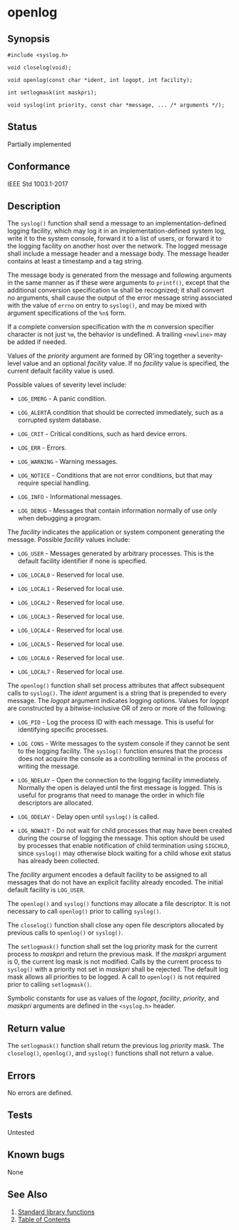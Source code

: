 # openlog

## Synopsis

`#include <syslog.h>`

`void closelog(void);`

`void openlog(const char *ident, int logopt, int facility);`

`int setlogmask(int maskpri);`

`void syslog(int priority, const char *message, ... /* arguments */);`

## Status

Partially implemented

## Conformance

IEEE Std 1003.1-2017

## Description

The `syslog()` function shall send a message to an implementation-defined logging facility, which may log it in an
implementation-defined system log, write it to the system console, forward it to a list of users, or forward it to the
logging facility on another host over the network. The logged message shall include a message header and a message body.
The message header contains at least a timestamp and a tag string.

The message body is generated from the message and following arguments in the same manner as if these were arguments to
`printf()`, except that the additional conversion specification `%m` shall be recognized; it shall convert no arguments,
shall cause the output of the error message string associated with the value of `errno` on entry to `syslog()`, and may
be mixed with argument specifications of the `%n$` form.

If a complete conversion specification with the m conversion specifier character is not just `%m`, the behavior is
undefined. A trailing `<newline>` may be added if needed.

Values of the _priority_ argument are formed by OR'ing together a severity-level value and an optional _facility_ value.
If no _facility_ value is specified, the current default facility value is used.

Possible values of severity level include:

* `LOG_EMERG` - A panic condition.

* `LOG_ALERT`A condition that should be corrected immediately, such as a corrupted system database.

* `LOG_CRIT` - Critical conditions, such as hard device errors.

* `LOG_ERR` - Errors.

* `LOG_WARNING` - Warning messages.

* `LOG_NOTICE` - Conditions that are not error conditions, but that may require special handling.

* `LOG_INFO` - Informational messages.

* `LOG_DEBUG` - Messages that contain information normally of use only when debugging a program.

The _facility_ indicates the application or system component generating the message. Possible _facility_ values include:

* `LOG_USER` - Messages generated by arbitrary processes. This is the default facility identifier if none is specified.

* `LOG_LOCAL0` - Reserved for local use.

* `LOG_LOCAL1` - Reserved for local use.

* `LOG_LOCAL2` - Reserved for local use.

* `LOG_LOCAL3` - Reserved for local use.

* `LOG_LOCAL4` - Reserved for local use.

* `LOG_LOCAL5` - Reserved for local use.

* `LOG_LOCAL6` - Reserved for local use.

* `LOG_LOCAL7` - Reserved for local use.

The `openlog()` function shall set process attributes that affect subsequent calls to `syslog()`. The _ident_ argument
is a string that is prepended to every message. The _logopt_ argument indicates logging options. Values for _logopt_ are
constructed by a bitwise-inclusive OR of zero or more of the following:

* `LOG_PID` - Log the process ID with each message. This is useful for identifying specific processes.

* `LOG_CONS` - Write messages to the system console if they cannot be sent to the logging facility. The `syslog()`
 function ensures that
the process does not acquire the console as a controlling terminal in the process of writing the message.

* `LOG_NDELAY` - Open the connection to the logging facility immediately. Normally the open is delayed until the first
 message is logged. This is useful for programs that need to manage the order in which file descriptors are allocated.

* `LOG_ODELAY` - Delay open until `syslog()` is called.

* `LOG_NOWAIT` - Do not wait for child processes that may have been created during the course of logging the message.
 This option should be used by processes that enable notification of child termination using `SIGCHLD`, since `syslog()`
 may otherwise block waiting for a child whose exit status has already been collected.

The _facility_ argument encodes a default facility to be assigned to all messages that do not have an explicit facility
already encoded. The initial default facility is `LOG_USER`.

The `openlog()` and `syslog()` functions may allocate a file descriptor. It is not necessary to call `openlog()`
prior to calling `syslog()`.

The `closelog()` function shall close any open file descriptors allocated by previous calls to `openlog()` or
`syslog()`.

The `setlogmask()` function shall set the log priority mask for the current process to _maskpri_ and return the previous
mask. If the _maskpri_ argument is 0, the current log mask is not modified. Calls by the current process to `syslog()`
with a priority not set in _maskpri_ shall be rejected. The default log mask allows all priorities to be logged. A call
to `openlog()` is not required prior to calling `setlogmask()`.

Symbolic constants for use as values of the _logopt_, _facility_, _priority_, and _maskpri_ arguments are defined in the
`<syslog.h>` header.

## Return value

The `setlogmask()` function shall return the previous log _priority_ mask. The `closelog()`, `openlog()`, and `syslog()`
functions shall not return a value.

## Errors

No errors are defined.

## Tests

Untested

## Known bugs

None

## See Also

1. [Standard library functions](../index.md)
2. [Table of Contents](../../../index.md)
